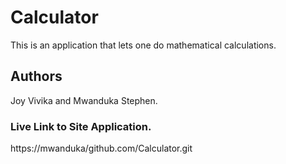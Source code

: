 # Calculator
This is an application that lets one do mathematical calculations.
## Authors
Joy Vivika and Mwanduka Stephen.
### Live Link to Site Application.
https://mwanduka/github.com/Calculator.git
